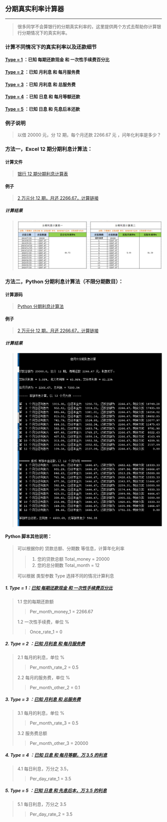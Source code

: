 ## 分期真实利率计算器
----

> 很多同学不会算银行的分期真实利率的，这里提供两个方式去帮助你计算银行分期情况下的真实利率。


### 计算不同情况下的真实利率以及还款细节

#### [Type = 1](https://github.com/geekpanshi/rate_calc#1-type--1%E5%B7%B2%E7%9F%A5-%E6%AF%8F%E6%9C%9F%E8%BF%98%E6%AC%BE%E7%8E%B0%E9%87%91-%E5%92%8C-%E4%B8%80%E6%AC%A1%E6%80%A7%E6%89%8B%E7%BB%AD%E8%B4%B9%E7%99%BE%E5%88%86%E6%AF%94) ：已知 每期还款现金 和 一次性手续费百分比
#### [Type = 2](https://github.com/geekpanshi/rate_calc#2-type--2-%E5%B7%B2%E7%9F%A5-%E6%9C%88%E5%88%A9%E6%81%AF-%E5%92%8C-%E6%AF%8F%E6%9C%88%E6%9C%8D%E5%8A%A1%E8%B4%B9) ：已知 月利息       和 每月服务费
#### [Type = 3](https://github.com/geekpanshi/rate_calc#3-type--3-%E5%B7%B2%E7%9F%A5-%E6%9C%88%E5%88%A9%E6%81%AF-%E5%92%8C-%E6%80%BB%E6%9C%8D%E5%8A%A1%E8%B4%B9) ：已知 月利息       和 总服务费
#### [Type = 4](https://github.com/geekpanshi/rate_calc#4-type--4-%E5%B7%B2%E7%9F%A5-%E6%97%A5%E6%81%AF-%E5%92%8C-%E6%AF%8F%E6%9C%88%E7%AD%89%E9%A2%9D%E4%B8%87-35-%E7%9A%84%E5%88%A9%E6%81%AF) ：已知 日息         和 每月等额还款
#### [Type = 5](https://github.com/geekpanshi/rate_calc#5-type--5-%E5%B7%B2%E7%9F%A5-%E6%97%A5%E6%81%AF-%E5%92%8C-%E5%85%88%E6%81%AF%E5%90%8E%E6%9C%AC%E4%B8%87-35-%E7%9A%84%E5%88%A9%E6%81%AF) ：已知 日息         和 先息后本还款

### 例子说明
> 以借 20000 元，分 12 期，每个月还款 2266.67 元 ，问年化利率是多少？

### 方法一，Excel 12 期分期利息计算法：

#### 计算文件
>
> [银行 12 期分期利息计算表](/银行-12-期分期利息计算表.xlsx)

#### 例子
>
> [2 万元分 12 期，月还 2266.67，计算链接](/银行-12-期分期利息计算表.xlsx)

##### 计算结果
>
> ![银行 12 期分期利息计算表](/pics/rate_calc_1.png)

### 方法二，Python 分期利息计算法（不限分期数目）：

#### 计算源码
>
> [Python 分期利息计算法](/interst_rate_calc.py)

#### 例子
>
> [2 万元分 12 期，月还 2266.67，计算链接](https://onlinegdb.com/BkvybphrU)

##### 计算结果
>
> ![银行 12 期分期利息计算结果](/pics/rate_calc_2.png)

#### Python 脚本其他说明：
> 可以根据你的 贷款总额、分期数 等信息，计算年化利率
>
>> 1. 您的贷款总额 Total_money = 20000
>> 2. 您的总分期数 Total_month = 12
>
> 可以根据 类型参数 Type 选择不同的情况计算利息

##### 1. Type = 1：[已知 每期还款现金 和 一次性手续费百分比](https://onlinegdb.com/BkvybphrU)
> 1.1 您的每期还款额
>>
>> Per_month_money_1 = 2266.67
>>
> 1.2 一次性手续费，单位 %
>>
>> Once_rate_1 = 0

##### 2. Type = 2 ：[已知 月利息 和 每月服务费](https://onlinegdb.com/Hyujf6hBU)
> 2.1 每月的利息，单位 %
>>
>> Per_month_rate_2 = 0.5
>
> 2.2 每月的服务费，单位 %
>>
>> Per_month_other_2 = 0.1

##### 3. Type = 3 ：[已知 月利息 和 总服务费](https://onlinegdb.com/rJ7AzanH8)
> 3.1 每月的利息，单位 %
>>
>> Per_month_rate_3 = 0.5
>
> 3.2 服务费总额
>>
>> Per_month_other_3 = 20000

##### 4. Type = 4 ：[已知 日息 和 每月等额，万 3.5 的利息](https://onlinegdb.com/BkLUc1TBL)
> 4.1 每日利息，万分之 3.5，
>>
>> Per_day_rate_1 = 3.5

##### 5. Type = 5 ：[已知 日息 和 先息后本，万 3.5 的利息](https://onlinegdb.com/Sy6PqypSU)
> 5.1 每日利息，万分之 3.5
>>
>> Per_day_rate_2 = 3.5





